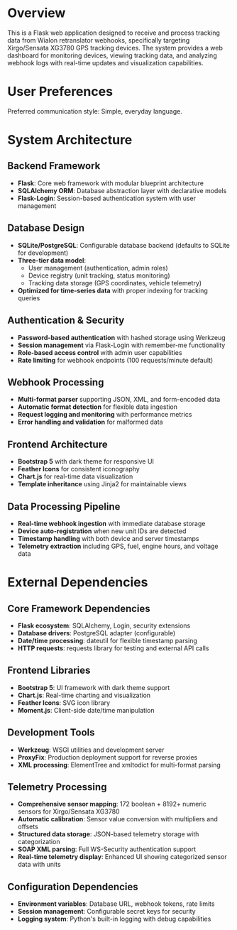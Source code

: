 # Overview

This is a Flask web application designed to receive and process tracking data from Wialon retranslator webhooks, specifically targeting Xirgo/Sensata XG3780 GPS tracking devices. The system provides a web dashboard for monitoring devices, viewing tracking data, and analyzing webhook logs with real-time updates and visualization capabilities.

# User Preferences

Preferred communication style: Simple, everyday language.

# System Architecture

## Backend Framework
- **Flask**: Core web framework with modular blueprint architecture
- **SQLAlchemy ORM**: Database abstraction layer with declarative models
- **Flask-Login**: Session-based authentication system with user management

## Database Design
- **SQLite/PostgreSQL**: Configurable database backend (defaults to SQLite for development)
- **Three-tier data model**:
  - User management (authentication, admin roles)
  - Device registry (unit tracking, status monitoring)
  - Tracking data storage (GPS coordinates, vehicle telemetry)
- **Optimized for time-series data** with proper indexing for tracking queries

## Authentication & Security
- **Password-based authentication** with hashed storage using Werkzeug
- **Session management** via Flask-Login with remember-me functionality
- **Role-based access control** with admin user capabilities
- **Rate limiting** for webhook endpoints (100 requests/minute default)

## Webhook Processing
- **Multi-format parser** supporting JSON, XML, and form-encoded data
- **Automatic format detection** for flexible data ingestion
- **Request logging and monitoring** with performance metrics
- **Error handling and validation** for malformed data

## Frontend Architecture
- **Bootstrap 5** with dark theme for responsive UI
- **Feather Icons** for consistent iconography
- **Chart.js** for real-time data visualization
- **Template inheritance** using Jinja2 for maintainable views

## Data Processing Pipeline
- **Real-time webhook ingestion** with immediate database storage
- **Device auto-registration** when new unit IDs are detected
- **Timestamp handling** with both device and server timestamps
- **Telemetry extraction** including GPS, fuel, engine hours, and voltage data

# External Dependencies

## Core Framework Dependencies
- **Flask ecosystem**: SQLAlchemy, Login, security extensions
- **Database drivers**: PostgreSQL adapter (configurable)
- **Date/time processing**: dateutil for flexible timestamp parsing
- **HTTP requests**: requests library for testing and external API calls

## Frontend Libraries
- **Bootstrap 5**: UI framework with dark theme support
- **Chart.js**: Real-time charting and visualization
- **Feather Icons**: SVG icon library
- **Moment.js**: Client-side date/time manipulation

## Development Tools
- **Werkzeug**: WSGI utilities and development server
- **ProxyFix**: Production deployment support for reverse proxies
- **XML processing**: ElementTree and xmltodict for multi-format parsing

## Telemetry Processing
- **Comprehensive sensor mapping**: 172 boolean + 8192+ numeric sensors for Xirgo/Sensata XG3780
- **Automatic calibration**: Sensor value conversion with multipliers and offsets
- **Structured data storage**: JSON-based telemetry storage with categorization
- **SOAP XML parsing**: Full WS-Security authentication support
- **Real-time telemetry display**: Enhanced UI showing categorized sensor data with units

## Configuration Dependencies
- **Environment variables**: Database URL, webhook tokens, rate limits
- **Session management**: Configurable secret keys for security
- **Logging system**: Python's built-in logging with debug capabilities
